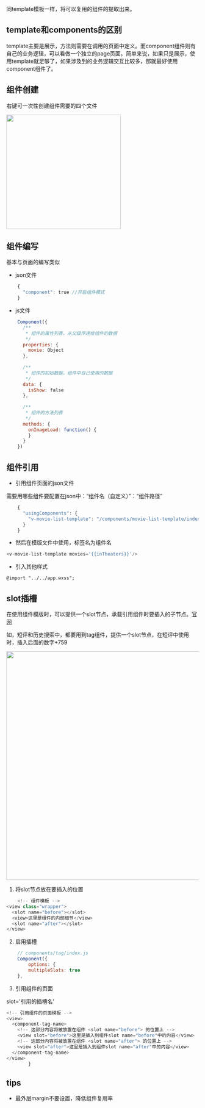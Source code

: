 同template模板一样，将可以复用的组件的提取出来。
## template和components的区别

template主要是展示，方法则需要在调用的页面中定义。而component组件则有自己的业务逻辑，可以看做一个独立的page页面。简单来说，如果只是展示，使用template就足够了，如果涉及到的业务逻辑交互比较多，那就最好使用component组件了。

## 组件创建
右键可一次性创建组件需要的四个文件

<img src="/articles/weixin_miniprogram/component.png" width="300px" />	

##  组件编写

基本与页面的编写类似

- json文件
```js
	{
	  "component": true //开启组件模式
    }
```
- js文件
```js
	Component({
	  /**
	   * 组件的属性列表，从父级传递给组件的数据
	   */
	  properties: {
	    movie: Object
	  },
	 
	  /**
	   * 组件的初始数据，组件中自己使用的数据
	   */
	  data: {
	    isShow: false
	  },
	 
	  /**
	   * 组件的方法列表
	   */
	  methods: {
	    onImageLoad: function() {
	    }
	  }
	})
```

## 组件引用

- 引用组件页面的json文件

需要用哪些组件要配置在json中：“组件名（自定义）”：“组件路径”
```js
	{
	  "usingComponents": {
	    "v-movie-list-template": "/components/movie-list-template/index"
	  }
    }
```
- 然后在模版文件中使用，标签名为组件名
```js
<v-movie-list-template movies='{{inTheaters}}'/>
```	
- 引入其他样式

```@import "../../app.wxss";```


## slot插槽

在使用组件模版时，可以提供一个slot节点，承载引用组件时要插入的子节点。[官网](https://developers.weixin.qq.com/miniprogram/dev/framework/custom-component/wxml-wxss.html?search-key=slot)
	
如，短评和历史搜索中，都要用到tag组件，提供一个slot节点，在短评中使用时，插入后面的数字+759

<img src="/articles/weixin_miniprogram/slot.png" width="600px" />		
		
	
1. 将slot节点放在要插入的位置
```js
	<!-- 组件模板 -->
<view class="wrapper">
  <slot name="before"></slot>
  <view>这里是组件的内部细节</view>
  <slot name="after"></slot>
</view>
```
	
2. 启用插槽
```js
	// components/tag/index.js
	Component({
		options: {
		multipleSlots: true 
	},
```	
3. 引用组件的页面

slot='引用的插槽名'
```js
<!-- 引用组件的页面模板 -->
<view>
  <component-tag-name>
    <!-- 这部分内容将被放置在组件 <slot name="before"> 的位置上 -->
    <view slot="before">这里是插入到组件slot name="before"中的内容</view>
    <!-- 这部分内容将被放置在组件 <slot name="after"> 的位置上 -->
    <view slot="after">这里是插入到组件slot name="after"中的内容</view>
  </component-tag-name>
</view>
        }
```
		


## tips
- 最外层margin不要设置，降低组件复用率	
	

	

